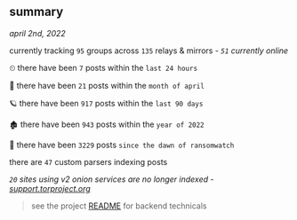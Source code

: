 
## summary
_april 2nd, 2022_

currently tracking `95` groups across `135` relays & mirrors - _`51` currently online_

⏲ there have been `7` posts within the `last 24 hours`

🦈 there have been `21` posts within the `month of april`

🪐 there have been `917` posts within the `last 90 days`

🏚 there have been `943` posts within the `year of 2022`

🦕 there have been `3229` posts `since the dawn of ransomwatch`

there are `47` custom parsers indexing posts

_`20` sites using v2 onion services are no longer indexed - [support.torproject.org](https://support.torproject.org/onionservices/v2-deprecation/)_

> see the project [README](https://github.com/thetanz/ransomwatch#ransomwatch--) for backend technicals
